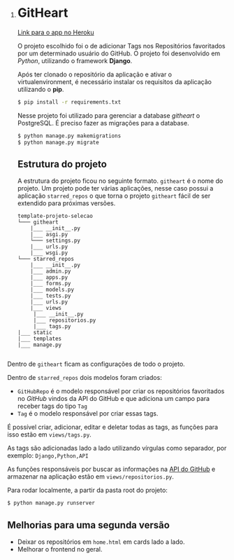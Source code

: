 1. # GitHeart

   [Link para o app no Heroku](https://githeart.herokuapp.com/)

   O projeto escolhido foi o de adicionar Tags nos Repositórios favoritados por um determinado usuário do GitHub. O projeto foi desenvolvido em *Python*, utilizando o framework **Django**.

   Após ter clonado o repositório da aplicação e ativar o virtualenvironment, é necessário instalar os requisitos da aplicação utilizando o **pip**.
   
   ```bash
   $ pip install -r requirements.txt
   ```

   Nesse projeto foi utilizado para gerenciar a database *githeart* o PostgreSQL. É preciso fazer as migrações para a database.
   
   ```bash
   $ python manage.py makemigrations
   $ python manage.py migrate
   ```

   ## Estrutura do projeto

   A estrutura do projeto ficou no seguinte formato. `githeart` é o nome do projeto. Um projeto pode ter várias aplicações, nesse caso possui a aplicação `starred_repos` o que torna o projeto `githeart` fácil de ser extendido para próximas versões. 
   
   ```
   template-projeto-selecao  
   └─── githeart  
       |___ __init__.py
       |___ asgi.py
       └─── settings.py
       |___ urls.py
       |___ wsgi.py
   └─── starred_repos  
       |___ __init__.py
       |___ admin.py
       |___ apps.py
       |___ forms.py
       |___ models.py
       |___ tests.py
       |___ urls.py
       |___ views
       	|___ __init__.py
       	|___ repositorios.py
       	|___ tags.py    	
   |___ static
   |___ templates
   |___ manage.py
   

  Dentro de `githeart` ficam as configurações de todo o projeto. 

  Dentro de `starred_repos` dois modelos foram criados: 
   
   - `GitHubRepo` é o modelo responsável por criar os repositórios favoritados no *GitHub* vindos da API do GitHub e que adiciona um campo para receber tags do tipo `Tag`
   - `Tag` é o modelo responsável por criar essas tags.

   É possível criar, adicionar, editar e deletar todas as tags, as funções para isso estão em `views/tags.py`.

   As tags são adicionadas lado a lado utilizando vírgulas como separador, por exemplo: `Django,Python,API` 

   As funções responsáveis por buscar as informações na [API do GitHub](https://api.github.com/users/andressadotpy/starred) e armazenar na aplicação estão em `views/repositorios.py`.

   Para rodar localmente, a partir da pasta root  do projeto:
   
   ```bash
   $ python manage.py runserver
   ```

   ## Melhorias para uma segunda versão
   
   - Deixar os repositórios em `home.html` em cards lado a lado.
   - Melhorar o frontend no geral.
